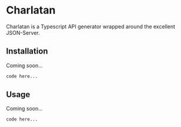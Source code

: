 # Charlatan

Charlatan is a Typescript API generator wrapped around the excellent JSON-Server.

## Installation

Coming soon...

```bash
code here...
```

## Usage

Coming soon...

```bash
code here...
```